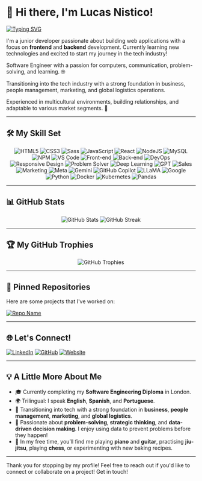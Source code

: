 # 👋 Hi there, I'm Lucas Nistico!

[![Typing SVG](https://readme-typing-svg.herokuapp.com?font=Fira+Code&size=24&duration=4000&color=00C4CC&center=true&vCenter=true&width=600&lines=Junior+Developer+🌱;Data+Science+Enthusiast+📊;AI+Explorer+🤖;Problem+Solver+🧠;Software+Engineer+in+Training+👨‍💻;Strategic+Thinker+🧩;Creative+Inventor+💡;Team+Player+🤝;Always+Learning+🚀;Let's+Connect!+🌐)](https://git.io/typing-svg)


I'm a junior developer passionate about building web applications with a focus on **frontend** and **backend** development. Currently learning new technologies and excited to start my journey in the tech industry!

Software Engineer with a passion for computers, communication, problem-solving, and learning. 🤓

Transitioning into the tech industry with a strong foundation in business, people management, marketing, and global logistics operations.

Experienced in multicultural environments, building relationships, and adaptable to various market segments. 🌱

---

## 🛠️ My Skill Set

<div align="center">
    <img src="https://img.shields.io/badge/HTML5-%23E34F26.svg?style=for-the-badge&logo=html5&logoColor=white" alt="HTML5"/>
    <img src="https://img.shields.io/badge/CSS3-%231572B6.svg?style=for-the-badge&logo=css3&logoColor=white" alt="CSS3"/>
    <img src="https://img.shields.io/badge/Sass-%23CC6699.svg?style=for-the-badge&logo=sass&logoColor=white" alt="Sass"/>
    <img src="https://img.shields.io/badge/JavaScript-%23323330.svg?style=for-the-badge&logo=javascript&logoColor=%23F7DF1E" alt="JavaScript"/>
    <img src="https://img.shields.io/badge/React-%2361DAFB.svg?style=for-the-badge&logo=react&logoColor=white" alt="React"/>
    <img src="https://img.shields.io/badge/Node.js-%2343853D.svg?style=for-the-badge&logo=node.js&logoColor=white" alt="NodeJS"/>
    <img src="https://img.shields.io/badge/MySQL-%234479A1.svg?style=for-the-badge&logo=mysql&logoColor=white" alt="MySQL"/>
    <img src="https://img.shields.io/badge/NPM-%23CB3837.svg?style=for-the-badge&logo=npm&logoColor=white" alt="NPM"/>
    <img src="https://img.shields.io/badge/VS%20Code-%23007ACC.svg?style=for-the-badge&logo=visual-studio-code&logoColor=white" alt="VS Code"/>
    <img src="https://img.shields.io/badge/Frontend-%23FF5733.svg?style=for-the-badge&logo=appveyor" alt="Front-end"/>
    <img src="https://img.shields.io/badge/Backend-%230A66C2.svg?style=for-the-badge&logo=appveyor" alt="Back-end"/>
    <img src="https://img.shields.io/badge/DevOps-%23039BE5.svg?style=for-the-badge&logo=appveyor" alt="DevOps"/>
    <img src="https://img.shields.io/badge/Responsive%20Design-%234CAF50.svg?style=for-the-badge&logo=appveyor" alt="Responsive Design"/>
    <img src="https://img.shields.io/badge/Problem%20Solver-%23FF7F50.svg?style=for-the-badge&logo=appveyor" alt="Problem Solver"/>
    <img src="https://img.shields.io/badge/Deep%20Learning-%2320232a.svg?style=for-the-badge&logo=deeplearningdotai&logoColor=white" alt="Deep Learning"/>
    <img src="https://img.shields.io/badge/GPT-%2300A67E.svg?style=for-the-badge&logo=openai&logoColor=white" alt="GPT"/>
    <img src="https://img.shields.io/badge/Sales-%23FF6F00.svg?style=for-the-badge&logo=salesforce&logoColor=white" alt="Sales"/>
    <img src="https://img.shields.io/badge/Marketing-%231DA1F2.svg?style=for-the-badge&logo=marketo&logoColor=white" alt="Marketing"/>
    <img src="https://img.shields.io/badge/Meta-%230076D6.svg?style=for-the-badge&logo=meta&logoColor=white" alt="Meta"/>
    <img src="https://img.shields.io/badge/Gemini-%233B82F6.svg?style=for-the-badge&logo=gemini&logoColor=white" alt="Gemini"/>
    <img src="https://img.shields.io/badge/GitHub%20Copilot-%2312100E.svg?style=for-the-badge&logo=github&logoColor=white&labelColor=blue" alt="GitHub Copilot"/>
    <img src="https://img.shields.io/badge/LLaMA-%230076D6.svg?style=for-the-badge&logo=meta&logoColor=white" alt="LLaMA"/>
    <img src="https://img.shields.io/badge/Google-%234285F4.svg?style=for-the-badge&logo=google&logoColor=white" alt="Google"/>
    <img src="https://img.shields.io/badge/Python-%233776AB.svg?style=for-the-badge&logo=python&logoColor=white" alt="Python"/>
    <img src="https://img.shields.io/badge/Docker-%232496ED.svg?style=for-the-badge&logo=docker&logoColor=white" alt="Docker"/>
    <img src="https://img.shields.io/badge/Kubernetes-%23326CE5.svg?style=for-the-badge&logo=kubernetes&logoColor=white" alt="Kubernetes"/>
    <img src="https://img.shields.io/badge/Pandas-%23150458.svg?style=for-the-badge&logo=pandas&logoColor=white" alt="Pandas"/>
</div>



---

## 📊 GitHub Stats

<div align="center">
  <img src="https://github-readme-stats.vercel.app/api?username=Lucasnistico&show_icons=true&theme=transparent&hide=stars&count_private=true" alt="GitHub Stats"/>
  <img src="https://github-readme-streak-stats.herokuapp.com/?user=Lucasnistico&theme=transparent" alt="GitHub Streak"/>
</div>

---

## 🏆 My GitHub Trophies

<div align="center">
  <img src="https://github-profile-trophy.vercel.app/?username=Lucasnistico&theme=onedark&row=1&no-frame=true&margin-w=15" alt="GitHub Trophies"/>
</div>

---

## 📌 Pinned Repositories

Here are some projects that I've worked on:

[![Repo Name](https://github-readme-stats.vercel.app/api/pin/?username=Lucasnistico&repo=REPO_NAME&theme=transparent)](https://github.com/Lucasnistico/REPO_NAME)

---

## 🌐 Let's Connect!

[![LinkedIn](https://img.shields.io/badge/LinkedIn-%230A66C2.svg?style=for-the-badge&logo=linkedin&logoColor=white)](https://linkedin.com/in/lucasnistico)
[![GitHub](https://img.shields.io/badge/GitHub-%2312100E.svg?style=for-the-badge&logo=github&logoColor=white)](https://github.com/Lucsnistico)
[![Website](https://img.shields.io/badge/Website-%23000000.svg?style=for-the-badge&logo=About.me&logoColor=white)](https://www.lucasnistico.com)


---

## 💡 A Little More About Me

- 🎓 Currently completing my **Software Engineering Diploma** in London.
- 🌍 Trilingual: I speak **English**, **Spanish**, and **Portuguese**.
- 💼 Transitioning into tech with a strong foundation in **business**, **people management**, **marketing**, and **global logistics**.
- 🧠 Passionate about **problem-solving**, **strategic thinking**, and **data-driven decision making**. I enjoy using data to prevent problems before they happen!
- 🎸 In my free time, you’ll find me playing **piano** and **guitar**, practising **jiu-jitsu**, playing **chess**, or experimenting with new baking recipes.

---

Thank you for stopping by my profile! Feel free to reach out if you'd like to connect or collaborate on a project! Get in touch!

